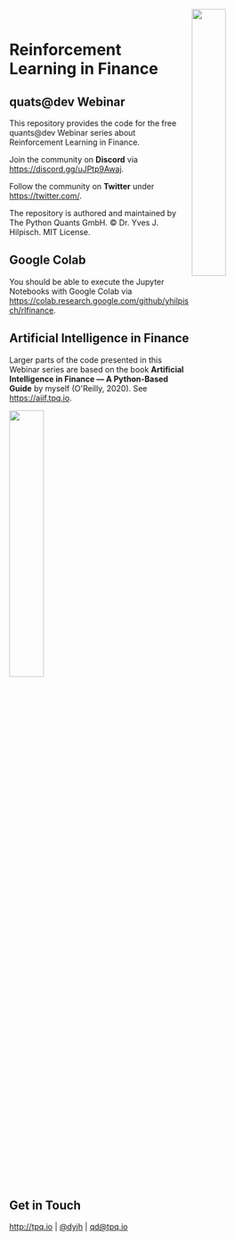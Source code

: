 
<img src="https://certificate.tpq.io/quantsdev_logo.png" width=35% align=right><br>

# Reinforcement Learning in Finance

## quats@dev Webinar

This repository provides the code for the free quants@dev Webinar series about Reinforcement Learning in Finance.

Join the community on **Discord** via https://discord.gg/uJPtp9Awaj.

Follow the community on **Twitter** under https://twitter.com/.

The repository is authored and maintained by The Python Quants GmbH. &copy; Dr. Yves J. Hilpisch. MIT License.

## Google Colab

You should be able to execute the Jupyter Notebooks with Google Colab via https://colab.research.google.com/github/yhilpisch/rlfinance.

## Artificial Intelligence in Finance

Larger parts of the code presented in this Webinar series are based on the book **Artificial Intelligence in Finance &mdash; A Python-Based Guide** by myself (O'Reilly, 2020). See https://aiif.tpq.io.

<img src="https://hilpisch.com/aiif_cover_color.png" width=35%><br><br>


## Get in Touch

<a href="http://tpq.io" target="_blank">http://tpq.io</a> | <a href="http://twitter.com/dyjh" target="_blank">@dyjh</a> | <a href="mailto:training@tpq.io">qd@tpq.io</a>
